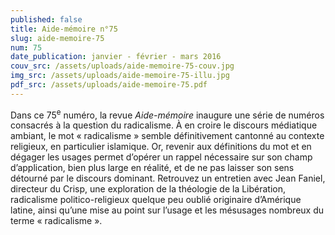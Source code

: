 ```yaml
---
published: false
title: Aide-mémoire n°75
slug: aide-memoire-75
num: 75
date_publication: janvier - février - mars 2016
couv_src: /assets/uploads/aide-memoire-75-couv.jpg
img_src: /assets/uploads/aide-memoire-75-illu.jpg
pdf_src: /assets/uploads/aide-memoire-75.pdf
---
```

Dans ce 75<sup>e</sup> numéro, la revue _Aide-mémoire_ inaugure une série de numéros consacrés à la question du radicalisme. À en croire le discours médiatique ambiant, le mot «&nbsp;radicalisme&nbsp;» semble définitivement cantonné au contexte religieux, en particulier islamique. Or, revenir aux définitions du mot et en dégager les usages permet d’opérer un rappel nécessaire sur son champ d’application, bien plus large en réalité, et de ne pas laisser son sens détourné par le discours dominant. Retrouvez un entretien avec Jean Faniel, directeur du Crisp, une exploration de la théologie de la Libération, radicalisme politico-religieux quelque peu oublié originaire d’Amérique latine, ainsi qu’une mise au point sur l’usage et les mésusages nombreux du terme&nbsp;«&nbsp;radicalisme&nbsp;».